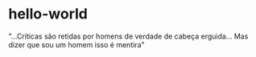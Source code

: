 # hello-world
"...Críticas são retidas por homens de verdade de cabeça erguida...  Mas dizer que sou um homem isso é mentira"
